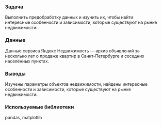 ### Задача
Выполнить предобработку данных и изучить их, чтобы найти интересные особенности и зависимости, которые существуют на рынке недвижимости.

### Данные
Данные сервиса Яндекс Недвижимость — архив объявлений за несколько лет о продаже квартир в Санкт-Петербурге и соседних населённых пунктах.

### Выводы
Изучены параметры объектов недвижимости, найдены интересные особенности и зависимости, которые существуют на рынке недвижимости.

### Используемые библиотеки
pandas, matplotlib
